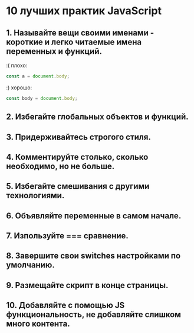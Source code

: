 # 10 лучших практик JavaScript

## 1. Называйте вещи своими именами - короткие и легко читаемые имена переменных и функций. 

:( плохо: 
``` js
const a = document.body;
```
:) хорошо:
``` js
const body = document.body;
```

## 2. Избегайте глобальных объектов и функций.

## 3. Придерживайтесь строгого стиля. 

## 4. Комментируйте столько, сколько необходимо, но не больше. 

## 5. Избегайте смешивания с другими технологиями.

## 6. Объявляйте переменные в самом начале.

## 7. Изпользуйте === сравнение.

## 8. Завершите свои switches настройками по умолчанию.

## 9. Размещайте скрипт в конце страницы.

## 10. Добавляйте с помощью JS функциональность, не добавляйте слишком много контента.